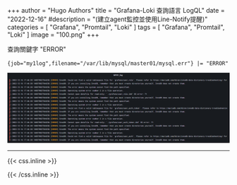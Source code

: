 +++
author = "Hugo Authors"
title = "Grafana-Loki 查詢語言 LogQL"
date = "2022-12-16"
#description = "(建立agent監控並使用Line-Notify提醒)"
categories = [
    "Grafana",
    "Promtail",
    "Loki"
]
tags = [
    "Grafana",
    "Promtail",
    "Loki"
]
image = "100.png"
+++


   查詢關鍵字 "ERROR"
   
    {job="my1log",filename="/var/lib/mysql/master01/mysql.err"} |= "ERROR"

   ![](00001.png)
   
***

{{< css.inline >}}
<style>
.emojify {
	font-family: Apple Color Emoji, Segoe UI Emoji, NotoColorEmoji, Segoe UI Symbol, Android Emoji, EmojiSymbols;
	font-size: 2rem;
	vertical-align: middle;
}
@media screen and (max-width:650px) {
  .nowrap {
    display: block;
    margin: 25px 0;
  }
}
</style>
{{< /css.inline >}}
